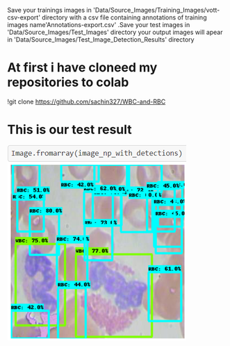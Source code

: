 Save your trainings images in 'Data/Source_Images/Training_Images/vott-csv-export' directory with a csv file containing annotations of training images name'Annotations-export.csv' .Save your test images in 'Data/Source_Images/Test_Images' directory your output images will apear in 'Data/Source_Images/Test_Image_Detection_Results' directory
  

# At first i have cloneed my repositories to colab
  
!git clone https://github.com/sachin327/WBC-and-RBC


# This is our test result
  
![alt text](https://github.com/sachin327/object-detection-using-tensorflow-API/blob/main/images/test_5.png)
  

